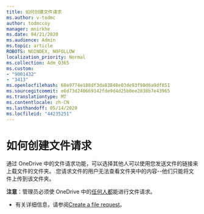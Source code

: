 ```yaml
---
title: 如何创建文件请求
ms.author: v-todmc
author: todmccoy
manager: mnirkhe
ms.date: 04/21/2020
ms.audience: Admin
ms.topic: article
ROBOTS: NOINDEX, NOFOLLOW
localization_priority: Normal
ms.collection: Adm_O365
ms.custom:
- "9001432"
- "3413"
ms.openlocfilehash: 68e9774e188df3da83848e03de93f98d6a9df851
ms.sourcegitcommit: e6d73d240669342fde9d4d25b0ee2838b7e43965
ms.translationtype: MT
ms.contentlocale: zh-CN
ms.lasthandoff: 05/14/2020
ms.locfileid: "44235251"
---
```

# <a name="how-to-create-a-file-request"></a>如何创建文件请求

通过 OneDrive 中的文件请求功能，可以选择其他人可以使用您发送文件的链接来上载文件的文件夹。 您请求文件的用户无法查看文件夹中的内容--他们只能将文件上传到该文件夹。

**注意**：管理员必须使 OneDrive 中的[任何人都](https://docs.microsoft.com/sharepoint/turn-external-sharing-on-or-off)能进行文件请求。

- 有关详细信息，请参阅[Create a file request](https://support.office.com/article/create-a-file-request-f54aa7f8-2589-4421-b351-d415fc3b83af)。

